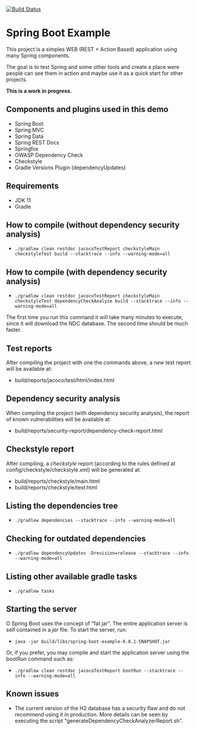 [![Build Status](https://travis-ci.org/mfdavid/spring-boot-example.svg?branch=master)](https://travis-ci.org/mfdavid/spring-boot-example)

# Spring Boot Example
This project is a simples WEB (REST + Action Based) application using many Spring components.

The goal is to test Spring and some other tools and create a place were people can see them in action and maybe use it
as a quick start for other projects.

**This is a work in progress.**

## Components and plugins used in this demo
- Spring Boot
- Spring MVC
- Spring Data
- Spring REST Docs
- Springfox
- OWASP Dependency Check
- Checkstyle
- Gradle Versions Plugin (dependencyUpdates)

## Requirements
- JDK 11
- Gradle

## How to compile (without dependency security analysis)
- ```./gradlew clean restdoc jacocoTestReport checkstyleMain checkstyleTest build --stacktrace --info --warning-mode=all```

## How to compile (with dependency security analysis)
- ```./gradlew clean restdoc jacocoTestReport checkstyleMain checkstyleTest dependencyCheckAnalyze build --stacktrace --info --warning-mode=all```

The first time you run this command it will take many minutes to execute, since it will download the NDC database.
The second time should be much faster.

## Test reports
After compiling the project with one the commands above, a new test report will be available at:
- build/reports/jacoco/test/html/index.html

## Dependency security analysis
When compiling the project (with dependency security analysis), the report of known vulnerabilities will be available
at:
- build/reports/security-report/dependency-check-report.html

## Checkstyle report
After compiling, a *checkstyle* report (according to the rules defined at 
config/checkstyle/checkstyle.xml) will be generated at:
- build/reports/checkstyle/main.html
- build/reports/checkstyle/test.html 

## Listing the dependencies tree
- ```./gradlew dependencies --stacktrace --info --warning-mode=all```

## Checking for outdated dependencies
- ```./gradlew dependencyUpdates -Drevision=release --stacktrace --info --warning-mode=all``` 

## Listing other available gradle tasks
- ```./gradlew tasks```

## Starting the server
O Spring Boot uses the concept of "fat jar". The entire application server is self contained in a *jar* file.
To start the server, run:
- ```java -jar build/libs/spring-boot-example-0.0.1-SNAPSHOT.jar```

Or, if you prefer, you may compile and start the application server using the bootRun command such as:
- ```./gradlew clean restdoc jacocoTestReport bootRun --stacktrace --info --warning-mode=all```
 
## Known issues
- The current version of the H2 database has a security flaw and do not recommend using it in production. 
More details can be seen by executing the script  "generateDependencyCheckAnalyzerReport.sh".  
